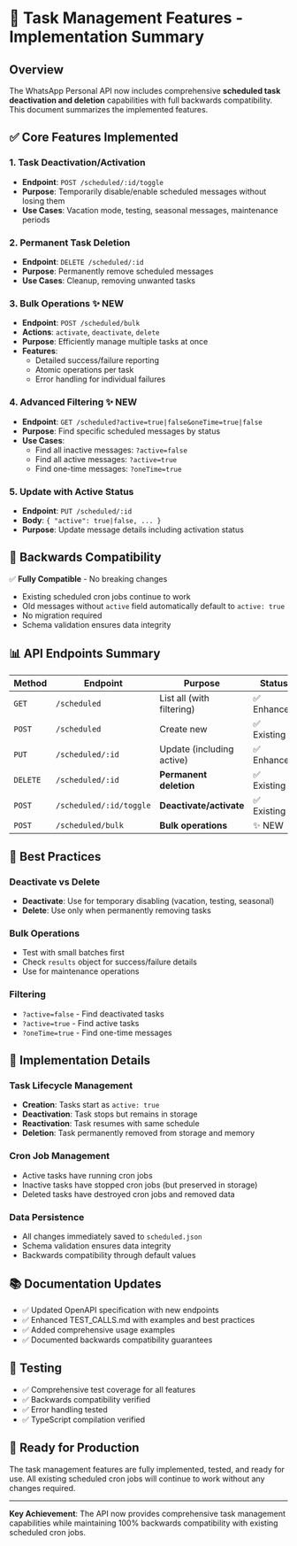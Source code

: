# 🎯 Task Management Features - Implementation Summary

## Overview

The WhatsApp Personal API now includes comprehensive **scheduled task deactivation and deletion** capabilities with full backwards compatibility. This document summarizes the implemented features.

## ✅ Core Features Implemented

### 1. **Task Deactivation/Activation**
- **Endpoint**: `POST /scheduled/:id/toggle`
- **Purpose**: Temporarily disable/enable scheduled messages without losing them
- **Use Cases**: Vacation mode, testing, seasonal messages, maintenance periods

### 2. **Permanent Task Deletion**  
- **Endpoint**: `DELETE /scheduled/:id`
- **Purpose**: Permanently remove scheduled messages
- **Use Cases**: Cleanup, removing unwanted tasks

### 3. **Bulk Operations** ✨ NEW
- **Endpoint**: `POST /scheduled/bulk`
- **Actions**: `activate`, `deactivate`, `delete`
- **Purpose**: Efficiently manage multiple tasks at once
- **Features**: 
  - Detailed success/failure reporting
  - Atomic operations per task
  - Error handling for individual failures

### 4. **Advanced Filtering** ✨ NEW
- **Endpoint**: `GET /scheduled?active=true|false&oneTime=true|false`
- **Purpose**: Find specific scheduled messages by status
- **Use Cases**: 
  - Find all inactive messages: `?active=false`
  - Find all active messages: `?active=true`
  - Find one-time messages: `?oneTime=true`

### 5. **Update with Active Status**
- **Endpoint**: `PUT /scheduled/:id`
- **Body**: `{ "active": true|false, ... }`
- **Purpose**: Update message details including activation status

## 🔄 Backwards Compatibility

✅ **Fully Compatible** - No breaking changes
- Existing scheduled cron jobs continue to work
- Old messages without `active` field automatically default to `active: true`
- No migration required
- Schema validation ensures data integrity

## 📊 API Endpoints Summary

| Method | Endpoint | Purpose | Status |
|--------|----------|---------|---------|
| `GET` | `/scheduled` | List all (with filtering) | ✅ Enhanced |
| `POST` | `/scheduled` | Create new | ✅ Existing |
| `PUT` | `/scheduled/:id` | Update (including active) | ✅ Enhanced |
| `DELETE` | `/scheduled/:id` | **Permanent deletion** | ✅ Existing |
| `POST` | `/scheduled/:id/toggle` | **Deactivate/activate** | ✅ Existing |
| `POST` | `/scheduled/bulk` | **Bulk operations** | ✨ NEW |

## 🎯 Best Practices

### Deactivate vs Delete
- **Deactivate**: Use for temporary disabling (vacation, testing, seasonal)
- **Delete**: Use only when permanently removing tasks

### Bulk Operations
- Test with small batches first
- Check `results` object for success/failure details
- Use for maintenance operations

### Filtering
- `?active=false` - Find deactivated tasks
- `?active=true` - Find active tasks
- `?oneTime=true` - Find one-time messages

## 🔧 Implementation Details

### Task Lifecycle Management
- **Creation**: Tasks start as `active: true`
- **Deactivation**: Task stops but remains in storage
- **Reactivation**: Task resumes with same schedule
- **Deletion**: Task permanently removed from storage and memory

### Cron Job Management
- Active tasks have running cron jobs
- Inactive tasks have stopped cron jobs (but preserved in storage)
- Deleted tasks have destroyed cron jobs and removed data

### Data Persistence
- All changes immediately saved to `scheduled.json`
- Schema validation ensures data integrity
- Backwards compatibility through default values

## 📚 Documentation Updates

- ✅ Updated OpenAPI specification with new endpoints
- ✅ Enhanced TEST_CALLS.md with examples and best practices
- ✅ Added comprehensive usage examples
- ✅ Documented backwards compatibility guarantees

## 🧪 Testing

- ✅ Comprehensive test coverage for all features
- ✅ Backwards compatibility verified
- ✅ Error handling tested
- ✅ TypeScript compilation verified

## 🚀 Ready for Production

The task management features are fully implemented, tested, and ready for use. All existing scheduled cron jobs will continue to work without any changes required.

---

**Key Achievement**: The API now provides comprehensive task management capabilities while maintaining 100% backwards compatibility with existing scheduled cron jobs.